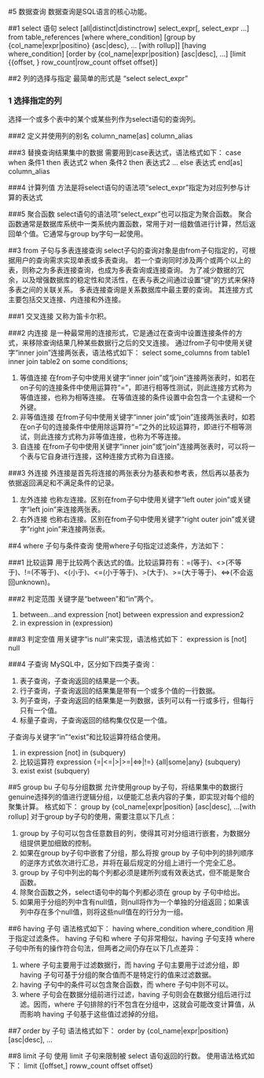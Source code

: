 #5 数据查询
数据查询是SQL语言的核心功能。

##1 select 语句
select [all|distinct|distinctrow] select_expr[, select_expr ...] from table_references [where where_condition] [group by {col_name|expr|positino} {asc|desc}, ... [with rollup]] [having where_condition] [order by {col_name|expr|position} [asc|desc], ...] [limit {{offset, } row_count|row_count offset offset}]

##2 列的选择与指定
最简单的形式是 “select select_expr”

### 1 选择指定的列
选择一个或多个表中的某个或某些列作为select语句的查询列。

###2 定义并使用列的别名
column_name[as] column_alias

###3 替换查询结果集中的数据
需要用到case表达式，语法格式如下：
case when 条件1 then 表达式2 when 条件2 then 表达式2 ... else 表达式 end[as] column_alias

###4 计算列值
方法是将select语句的语法项“select_expr”指定为对应列参与计算的表达式

###5 聚合函数
select语句的语法项“select_expr”也可以指定为聚合函数。
聚合函数通常是数据库系统中一类系统内置函数，常用于对一组数值进行计算，然后返回单个值。它通常与group by字句一起使用。

##3 from 子句与多表连接查询
select子句的查询对象是由from子句指定的，可根据用户的查询需求实现单表或多表查询。
若一个查询同时涉及两个或两个以上的表，则称之为多表连接查询，也成为多表查询或连接查询。
为了减少数据的冗余，以及增强数据库的稳定性和灵活性，在表与表之间通过设置“键”的方式来保持多表之间的关联关系。
多表连接查询是关系数据库中最主要的查询。
其连接方式主要包括交叉连接、内连接和外连接。

###1 交叉连接
又称为笛卡尔积。

###2 内连接
是一种最常用的连接形式，它是通过在查询中设置连接条件的方式，来移除查询结果几种某些数据行之后的交叉连接。
通过from子句中使用关键字“inner join”连接两张表，语法格式如下：
select some_columns from table1 inner join table2 on some conditions;

1. 等值连接
在from子句中使用关键字“inner join”或“join”连接两张表时，如若在on子句的连接条件中使用运算符“=”，即进行相等性测试，则此连接方式称为等值连接，也称为相等连接。
在等值连接的条件设置中会包含一个主键和一个外键。
2. 非等值连接
在from子句中使用关键字“inner join”或“join”连接两张表时，如若在on子句的连接条件中使用除运算符“=”之外的比较运算符，即进行不相等测试，则此连接方式称为非等值连接，也称为不等连接。
3. 自连接
在from子句中使用关键字“inner join”或“join”连接两张表时，可以将一个表与它自身进行连接，这种连接方式称为自连接。

###3 外连接
外连接是首先将连接的两张表分为基表和参考表，然后再以基表为依据返回满足和不满足条件的记录。

1. 左外连接
也称左连接。区别在from子句中使用关键字“left outer join”或关键字“left join”来连接两张表。
2. 右外连接
也称右连接。区别在from子句中使用关键字“right outer join”或关键字“right join”来连接两张表。

##4 where 子句与条件查询
使用where子句指定过滤条件，方法如下：

###1 比较运算
用于比较两个表达式的值。比较运算符有：=(等于)、<>(不等于)、!=(不等于)、<(小于)、<=(小于等于)、>(大于)、>=(大于等于)、<=>(不会返回unknown)。

###2 判定范围
关键字是“between”和“in”两个。

1. between...and
expression [not] between expression and expression2
2. in
expression in (expression)

###3 判定空值
用关键字“is null”来实现，语法格式如下：
expression is [not] null

###4 子查询
MySQL中，区分如下四类子查询：

1. 表子查询，子查询返回的结果是一个表。
2. 行子查询，子查询返回的结果集是带有一个或多个值的一行数据。
3. 列子查询，子查询返回的结果集是一列数据，该列可以有一行或多行，但每行只有一个值。
4. 标量子查询，子查询返回的结构集仅仅是一个值。

子查询与关键字“in”“exist”和比较运算符结合使用。
1. in
expression [not] in (subquery)
2. 比较运算符
expression {=|<=|>|>=|<=>|!=} {all|some|any} (subquery)
3. exist
exist (subquery)

##5 group bu 子句与分组数据
允许使用group by子句，将结果集中的数据行genuine选择列的值进行逻辑分组，以便能汇总表内容的子集，即实现对每个组的聚集计算。
格式如下：
group by {col_name|expr|position} [asc|desc], ...[with rollup]
对于group by子句的使用，需要注意以下几点：
1. group by 子句可以包含任意数目的列，使得其可对分组进行嵌套，为数据分组提供更加细致的控制。
2. 如果在group by子句中嵌套了分组，那么将按 group by 子句中列的排列顺序的逆序方式依次进行汇总，并将在最后规定的分组上进行一个完全汇总。
3. group by 子句中列出的每个列都必须是建所列或有效表达式，但不能是聚合函数。
4. 除聚合函数之外，select语句中的每个列都必须在 group by 子句中给出。
5. 如果用于分组的列中含有null值，则null将作为一个单独的分组返回；如果该列中存在多个null值，则将这些null值在的行分为一组。

##6 having 子句
语法格式如下：
having where_condition
where_condition 用于指定过滤条件。
having 子句和 where 子句非常相似，having 子句支持 where 子句中所有的操作符合句法，但两者之间仍存在以下几点差异：

1. where 子句主要用于过滤数据行，而 having 子句主要用于过滤分组，即 having 子句可基于分组的聚合值而不是特定行的值来过滤数据。
2. having 子句中的条件可以包含聚合函数，而 where 子句中则不可以。
3. where 子句会在数据分组前进行过滤，having 子句则会在数据分组后进行过滤。因而，where 子句排除的行不包含在分组中，这就会可能改变计算值，从而影响 having 子句基于这些值过滤掉的分组。

##7 order by 子句
语法格式如下：
order by {col_name|expr|position} [asc|desc], ...

##8 limit 子句
使用 limit 子句来限制被 select 语句返回的行数。
使用语法格式如下：
limit {[offset,] roww_count offset offset}